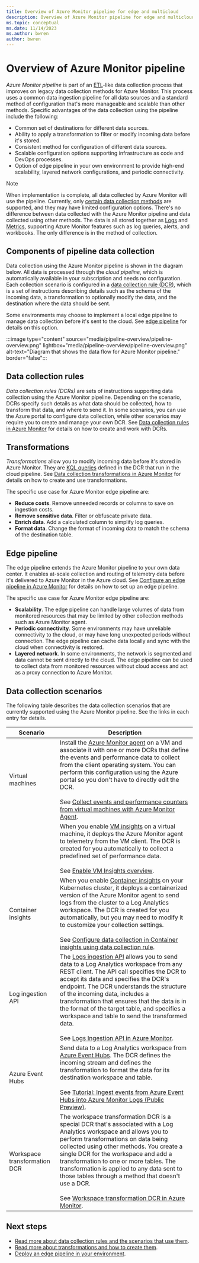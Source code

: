 ```yaml
---
title: Overview of Azure Monitor pipeline for edge and multicloud
description: Overview of Azure Monitor pipeline for edge and multicloud
ms.topic: conceptual
ms.date: 11/14/2023
ms.author: bwren
author: bwren
---
```


# Overview of Azure Monitor pipeline
*Azure Monitor pipeline* is part of an [ETL](/azure/architecture/data-guide/relational-data/etl)-like data collection process that improves on legacy data collection methods for Azure Monitor. This process uses a common data ingestion pipeline for all data sources and a standard method of configuration that's more manageable and scalable than other methods. Specific advantages of the data collection using the pipeline include the following:

- Common set of destinations for different data sources.
- Ability to apply a transformation to filter or modify incoming data before it's stored.
- Consistent method for configuration of different data sources.
- Scalable configuration options supporting infrastructure as code and DevOps processes.
- Option of edge pipeline in your own environment to provide high-end scalability, layered network configurations, and periodic connectivity.

> [!NOTE]
> When implementation is complete, all data collected by Azure Monitor will use the pipeline. Currently, only [certain data collection methods](#data-collection-scenarios) are supported, and they may have limited configuration options. There's no difference between data collected with the Azure Monitor pipeline and data collected using other methods. The data is all stored together as [Logs](../logs/data-platform-logs.md) and [Metrics](data-platform-metrics.md), supporting Azure Monitor features such as log queries, alerts, and workbooks. The only difference is in the method of collection.

## Components of pipeline data collection
Data collection using the Azure Monitor pipeline is shown in the diagram below. All data is processed through the *cloud pipeline*, which is automatically available in your subscription and needs no configuration. Each collection scenario is configured in a [data collection rule (DCR)](./data-collection-rule-overview.md), which is a set of instructions describing details such as the schema of the incoming data, a transformation to optionally modify the data, and the destination where the data should be sent.

Some environments may choose to implement a local edge pipeline to manage data collection before it's sent to the cloud. See [edge pipeline](#edge-pipeline) for details on this option.

:::image type="content" source="media/pipeline-overview/pipeline-overview.png" lightbox="media/pipeline-overview/pipeline-overview.png" alt-text="Diagram that shows the data flow for Azure Monitor pipeline." border="false":::

## Data collection rules
*Data collection rules (DCRs)* are sets of instructions supporting data collection using the Azure Monitor pipeline. Depending on the scenario, DCRs specify such details as what data should be collected, how to transform that data, and where to send it. In some scenarios, you can use the Azure portal to configure data collection, while other scenarios may require you to create and manage your own DCR. See [Data collection rules in Azure Monitor](./data-collection-rule-overview.md) for details on how to create and work with DCRs.

## Transformations
*Transformations* allow you to modify incoming data before it's stored in Azure Monitor. They are [KQL queries](../logs/log-query-overview.md) defined in the DCR that run in the cloud pipeline. See [Data collection transformations in Azure Monitor](./data-collection-transformations.md) for details on how to create and use transformations.

The specific use case for Azure Monitor edge pipeline are:

- **Reduce costs**. Remove unneeded records or columns to save on ingestion costs.
- **Remove sensitive data**. Filter or obfuscate private data.
- **Enrich data**. Add a calculated column to simplify log queries.
- **Format data**. Change the format of incoming data to match the schema of the destination table. 

## Edge pipeline
The edge pipeline extends the Azure Monitor pipeline to your own data center. It enables at-scale collection and routing of telemetry data before it's delivered to Azure Monitor in the Azure cloud. See [Configure an edge pipeline in Azure Monitor](./edge-pipeline-configure.md) for details on how to set up an edge pipeline.

The specific use case for Azure Monitor edge pipeline are:

- **Scalability**. The edge pipeline can handle large volumes of data from monitored resources that may be limited by other collection methods such as Azure Monitor agent.
- **Periodic connectivity**. Some environments may have unreliable connectivity to the cloud, or may have long unexpected periods without connection. The edge pipeline can cache data locally and sync with the cloud when connectivity is restored.
- **Layered network**. In some environments, the network is segmented and data cannot be sent directly to the cloud. The edge pipeline can be used to collect data from monitored resources without cloud access and act as a proxy connection to Azure Monitor.

## Data collection scenarios
The following table describes the data collection scenarios that are currently supported using the Azure Monitor pipeline. See the links in each entry for details.

| Scenario | Description |
| --- | --- |
| Virtual machines | Install the [Azure Monitor agent](../agents/agents-overview.md) on a VM and associate it with one or more DCRs that define the events and performance data to collect from the client operating system. You can perform this configuration using the Azure portal so you don't have to directly edit the DCR.<br><br>See [Collect events and performance counters from virtual machines with Azure Monitor Agent](../agents/data-collection-rule-azure-monitor-agent.md). |
| | When you enable [VM insights](../vm/vminsights-overview.md) on a virtual machine, it deploys the Azure Monitor agent to telemetry from the VM client. The DCR is created for you automatically to collect a predefined set of performance data.<br><br>See [Enable VM Insights overview](../vm/vminsights-enable-overview.md). |
| Container insights | When you enable [Container insights](../containers/container-insights-overview.md) on your Kubernetes cluster, it deploys a containerized version of the Azure Monitor agent to send logs from the cluster to a Log Analytics workspace. The DCR is created for you automatically, but you may need to modify it to customize your collection settings.<br><br>See [Configure data collection in Container insights using data collection rule](../containers/container-insights-data-collection-dcr.md).  | 
| Log ingestion API | The [Logs ingestion API](../logs/logs-ingestion-api-overview.md) allows you to send data to a Log Analytics workspace from any REST client. The API call specifies the DCR to accept its data and specifies the DCR's endpoint. The DCR understands the structure of the incoming data, includes a transformation that ensures that the data is in the format of the target table, and specifies a workspace and table to send the transformed data.<br><br>See [Logs Ingestion API in Azure Monitor](../logs/logs-ingestion-api-overview.md). |
| Azure Event Hubs | Send data to a Log Analytics workspace from [Azure Event Hubs](../../event-hubs/event-hubs-about.md). The DCR defines the incoming stream and defines the transformation to format the data for its destination workspace and table.<br><br>See [Tutorial: Ingest events from Azure Event Hubs into Azure Monitor Logs (Public Preview)](../logs/ingest-logs-event-hub.md). |
| Workspace transformation DCR | The workspace transformation DCR is a special DCR that's associated with a Log Analytics workspace and allows you to perform transformations on data being collected using other methods. You create a single DCR for the workspace and add a transformation to one or more tables. The transformation is applied to any data sent to those tables through a method that doesn't use a DCR.<br><br>See [Workspace transformation DCR in Azure Monitor](./data-collection-transformations-workspace.md). |


## Next steps

- [Read more about data collection rules and the scenarios that use them](./data-collection-rule-overview.md).
- [Read more about transformations and how to create them](./data-collection-transformations.md).
- [Deploy an edge pipeline in your environment](./edge-pipeline-configure.md).

